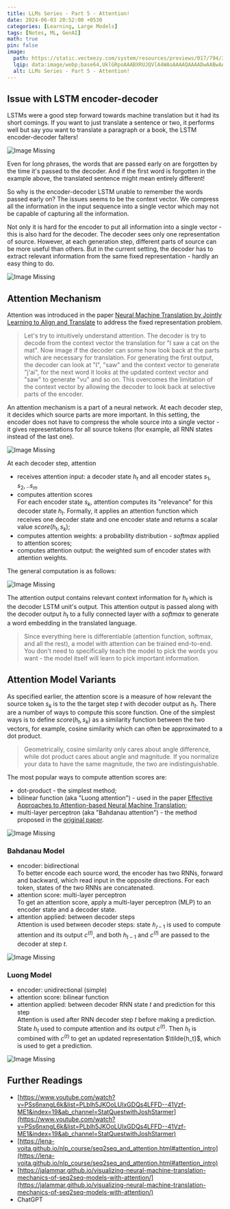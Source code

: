 ```yaml
---
title: LLMs Series - Part 5 - Attention!
date: 2024-06-03 20:52:00 +0530
categories: [Learning, Large Models]
tags: [Notes, ML, GenAI]
math: true
pin: false
image:
  path: https://static.vecteezy.com/system/resources/previews/017/794/311/non_2x/attention-sign-with-exclamation-mark-banner-vector.jpg
  lqip: data:image/webp;base64,UklGRpoAAABXRUJQVlA4WAoAAAAQAAAADwAABwAAQUxQSDIAAAARL0AmbZurmr57yyIiqE8oiG0bejIYEQTgqiDA9vqnsUSI6H+oAERp2HZ65qP/VIAWAFZQOCBCAAAA8AEAnQEqEAAIAAVAfCWkAALp8sF8rgRgAP7o9FDvMCkMde9PK7euH5M1m6VWoDXf2FkP3BqV0ZYbO6NA/VFIAAAA
  alt: LLMs Series - Part 5 - Attention!
---
```


## Issue with LSTM encoder-decoder

LSTMs were a good step forward towards machine translation but it had its short comings. If you want to just translate a sentence or two, it performs well but say you want to translate a paragraph or a book, the LSTM encoder-decoder falters!

![Image Missing](../assets/img/Pasted%20image%2020240603194303.png)

Even for long phrases, the words that are passed early on are forgotten by the time it's passed to the decoder. And if the first word is forgotten in the example above, the translated sentence might mean entirely different!

So why is the encoder-decoder LSTM unable to remember the words passed early on? The issues seems to be the context vector. We compress all the information in the input sequence into a single vector which may not be capable of capturing all the information.

Not only it is hard for the encoder to put all information into a single vector - this is also hard for the decoder. The decoder sees only one representation of source. However, at each generation step, different parts of source can be more useful than others. But in the current setting, the decoder has to extract relevant information from the same fixed representation - hardly an easy thing to do.

![Image Missing](../assets/img/Pasted%20image%2020240603194647.png)

## Attention Mechanism

Attention was introduced in the paper [Neural Machine Translation by Jointly Learning to Align and Translate](https://arxiv.org/pdf/1409.0473.pdf) to address the fixed representation problem. 

> Let's try to intuitively understand attention. The decoder is try to decode from the context vector the translation for "I saw a cat on the mat". Now image if the decoder can some how look back at the parts which are necessary for translation. For generating the first output, the decoder can look at "I", "saw" and the context vector to generate "j'ai", for the next word it looks at the updated context vector and "saw" to generate "vu" and so on. This overcomes the limitation of the context vector by allowing the decoder to look back at selective parts of the encoder.

An attention mechanism is a part of a neural network. At each decoder step, it decides which source parts are more important. In this setting, the encoder does not have to compress the whole source into a single vector - it gives representations for all source tokens (for example, all RNN states instead of the last one).

![Image Missing](../assets/img/Pasted%20image%2020240603195520.png)

At each decoder step, attention

- receives attention input: a decoder state $h_t$ and all encoder states $s_1, s_2, .. s_m$
- computes attention scores  
    For each encoder state $s_k$, attention computes its "relevance" for this decoder state $h_t$. Formally, it applies an attention function which receives one decoder state and one encoder state and returns a scalar value $score(h_t, s_k)$;
- computes attention weights: a probability distribution - $softmax$ applied to attention scores;
- computes attention output: the weighted sum of encoder states with attention weights.

The general computation is as follows:

![Image Missing](../assets/img/Pasted%20image%2020240603201529.png)

The attention output contains relevant context information for $h_t$ which is the decoder LSTM unit's output. This attention output is passed along with the decoder output $h_t$ to a fully connected layer with a $softmax$ to generate a word embedding in the translated language.

> Since everything here is differentiable (attention function, softmax, and all the rest), a model with attention can be trained end-to-end. You don't need to specifically teach the model to pick the words you want - the model itself will learn to pick important information.

## Attention Model Variants

As specified earlier, the attention score is a measure of how relevant the source token $s_k$ is to the the target step $t$ with decoder output as $h_t$. There are a number of ways to compute this score function. One of the simplest ways is to define $score(h_t, s_k)$ as a similarity function between the two vectors, for example, cosine similarity which can often be approximated to a dot product.

> Geometrically, cosine similarity only cares about angle difference, while dot product cares about angle and magnitude. If you normalize your data to have the same magnitude, the two are indistinguishable.

The most popular ways to compute attention scores are:
- dot-product - the simplest method;
- bilinear function (aka "Luong attention") - used in the paper [Effective Approaches to Attention-based Neural Machine Translation](https://arxiv.org/abs/1508.04025);
- multi-layer perceptron (aka "Bahdanau attention") - the method proposed in the [original paper](https://arxiv.org/pdf/1409.0473.pdf).

![Image Missing](../assets/img/Pasted%20image%2020240603205337.png)

### Bahdanau Model

- encoder: bidirectional  
    To better encode each source word, the encoder has two RNNs, forward and backward, which read input in the opposite directions. For each token, states of the two RNNs are concatenated.
- attention score: multi-layer perceptron  
    To get an attention score, apply a multi-layer perceptron (MLP) to an encoder state and a decoder state.
- attention applied: between decoder steps  
    Attention is used between decoder steps: state $ℎ_{𝑡−1}$ is used to compute attention and its output $c^{(t)}$, and both $h_{t-1}$ and $c^{(t)}$ are passed to the decoder at step $t$.

![Image Missing](../assets/img/Pasted%20image%2020240603205641.png)

### Luong Model

- encoder: unidirectional (simple)
- attention score: bilinear function
- attention applied: between decoder RNN state 𝑡 and prediction for this step  
    Attention is used after RNN decoder step 𝑡 before making a prediction. State $h_t$ used to compute attention and its output $c^{(t)}$. Then $h_t$ is combined with $c^{(t)}$ to get an updated representation $\tilde{h_t}$, which is used to get a prediction.

![Image Missing](../assets/img/Pasted%20image%2020240603205925.png)

## Further Readings

- [https://www.youtube.com/watch?v=PSs6nxngL6k&list=PLblh5JKOoLUIxGDQs4LFFD--41Vzf-ME1&index=19&ab_channel=StatQuestwithJoshStarmer](https://www.youtube.com/watch?v=PSs6nxngL6k&list=PLblh5JKOoLUIxGDQs4LFFD--41Vzf-ME1&index=19&ab_channel=StatQuestwithJoshStarmer)
- [https://lena-voita.github.io/nlp_course/seq2seq_and_attention.html#attention_intro](https://lena-voita.github.io/nlp_course/seq2seq_and_attention.html#attention_intro)
- [https://jalammar.github.io/visualizing-neural-machine-translation-mechanics-of-seq2seq-models-with-attention/](https://jalammar.github.io/visualizing-neural-machine-translation-mechanics-of-seq2seq-models-with-attention/)
- ChatGPT
